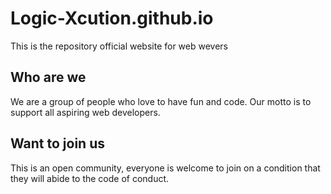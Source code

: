 # Logic-Xcution.github.io

This is the repository official website for web wevers

## Who are we

We are a group of people who love to have fun and code. Our motto is to support all aspiring web developers.

## Want to join us

This is an open community, everyone is welcome to join on a condition that they will abide to the code of conduct.
